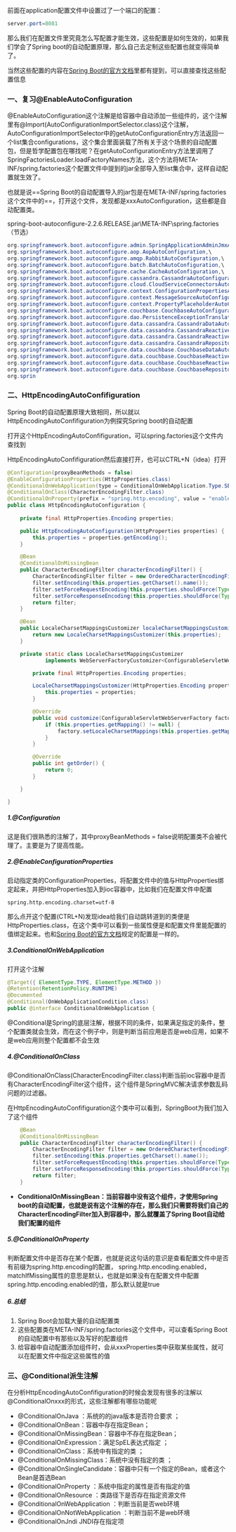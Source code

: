 前面在application配置文件中设置过了一个端口的配置：

```java
server.port=8081
```

那么我们在配置文件里究竟怎么写配置才能生效，这些配置是如何生效的，如果我们学会了Spring boot的自动配置原理，那么自己去定制这些配置也就变得简单了。

当然这些配置的内容在[Spring Boot的官方文档](https://docs.spring.io/spring-boot/docs/2.2.6.RELEASE/reference/html/appendix-application-properties.html)里都有提到，可以直接查找这些配置信息

### 一、复习@EnableAutoConfiguration

@EnableAutoConfiguration这个注解是给容器中自动添加一些组件的，这个注解里有@Import(AutoConfigurationImportSelector.class)这个注解，AutoConfigurationImportSelector中的getAutoConfigurationEntry方法返回一个list集合configurations，这个集合里面装载了所有关于这个场景的自动配置包，但是哲学配置包在哪找呢？在getAutoConfigurationEntry方法里调用了SpringFactoriesLoader.loadFactoryNames方法，这个方法将META-INF/spring.factories这个配置文件中提到的jar全部导入至list集合中，这样自动配置就生效了。

也就是说==Spring Boot的自动配置导入的jar包是在META-INF/spring.factories这个文件中的==，打开这个文件，发现都是xxxAutoConfiguration，这些都是自动配置类。

spring-boot-autoconfigure-2.2.6.RELEASE.jar\META-INF\spring.factories（节选）

```java
org.springframework.boot.autoconfigure.admin.SpringApplicationAdminJmxAutoConfiguration,\
org.springframework.boot.autoconfigure.aop.AopAutoConfiguration,\
org.springframework.boot.autoconfigure.amqp.RabbitAutoConfiguration,\
org.springframework.boot.autoconfigure.batch.BatchAutoConfiguration,\
org.springframework.boot.autoconfigure.cache.CacheAutoConfiguration,\
org.springframework.boot.autoconfigure.cassandra.CassandraAutoConfiguration,\
org.springframework.boot.autoconfigure.cloud.CloudServiceConnectorsAutoConfiguration,\
org.springframework.boot.autoconfigure.context.ConfigurationPropertiesAutoConfiguration,\
org.springframework.boot.autoconfigure.context.MessageSourceAutoConfiguration,\
org.springframework.boot.autoconfigure.context.PropertyPlaceholderAutoConfiguration,\
org.springframework.boot.autoconfigure.couchbase.CouchbaseAutoConfiguration,\
org.springframework.boot.autoconfigure.dao.PersistenceExceptionTranslationAutoConfiguration,\
org.springframework.boot.autoconfigure.data.cassandra.CassandraDataAutoConfiguration,\
org.springframework.boot.autoconfigure.data.cassandra.CassandraReactiveDataAutoConfiguration,\
org.springframework.boot.autoconfigure.data.cassandra.CassandraReactiveRepositoriesAutoConfiguration,\
org.springframework.boot.autoconfigure.data.cassandra.CassandraRepositoriesAutoConfiguration,\
org.springframework.boot.autoconfigure.data.couchbase.CouchbaseDataAutoConfiguration,\
org.springframework.boot.autoconfigure.data.couchbase.CouchbaseReactiveDataAutoConfiguration,\
org.springframework.boot.autoconfigure.data.couchbase.CouchbaseReactiveRepositoriesAutoConfiguration,\
org.springframework.boot.autoconfigure.data.couchbase.CouchbaseRepositoriesAutoConfiguration,\
org.sprin
```

### 二、**HttpEncodingAutoConfifiguration**

Spring Boot的自动配置原理大致相同，所以就以HttpEncodingAutoConfifiguration为例探究Spring boot的自动配置

打开这个HttpEncodingAutoConfifiguration，可以spring.factories这个文件内查找到

HttpEncodingAutoConfifiguration然后直接打开，也可以CTRL+N（idea）打开

```java
@Configuration(proxyBeanMethods = false)
@EnableConfigurationProperties(HttpProperties.class)
@ConditionalOnWebApplication(type = ConditionalOnWebApplication.Type.SERVLET)
@ConditionalOnClass(CharacterEncodingFilter.class)
@ConditionalOnProperty(prefix = "spring.http.encoding", value = "enabled", matchIfMissing = true)
public class HttpEncodingAutoConfiguration {
    
	private final HttpProperties.Encoding properties;

	public HttpEncodingAutoConfiguration(HttpProperties properties) {
		this.properties = properties.getEncoding();
	}

	@Bean
	@ConditionalOnMissingBean
	public CharacterEncodingFilter characterEncodingFilter() {
		CharacterEncodingFilter filter = new OrderedCharacterEncodingFilter();
		filter.setEncoding(this.properties.getCharset().name());
		filter.setForceRequestEncoding(this.properties.shouldForce(Type.REQUEST));
		filter.setForceResponseEncoding(this.properties.shouldForce(Type.RESPONSE));
		return filter;
	}

	@Bean
	public LocaleCharsetMappingsCustomizer localeCharsetMappingsCustomizer() {
		return new LocaleCharsetMappingsCustomizer(this.properties);
	}

	private static class LocaleCharsetMappingsCustomizer
			implements WebServerFactoryCustomizer<ConfigurableServletWebServerFactory>, Ordered {

		private final HttpProperties.Encoding properties;

		LocaleCharsetMappingsCustomizer(HttpProperties.Encoding properties) {
			this.properties = properties;
		}

		@Override
		public void customize(ConfigurableServletWebServerFactory factory) {
			if (this.properties.getMapping() != null) {
				factory.setLocaleCharsetMappings(this.properties.getMapping());
			}
		}

		@Override
		public int getOrder() {
			return 0;
		}

	}

}
```

##### 1.@Configuration

这是我们很熟悉的注解了，其中proxyBeanMethods = false说明配置类不会被代理了。主要是为了提高性能。

##### 2.@EnableConfigurationProperties

启动指定类的ConfigurationProperties，将配置文件中的值与HttpProperties绑定起来，并把HttpProperties加入到ioc容器中，比如我们在配置文件中配置

```properties
spring.http.encoding.charset=utf-8
```

那么点开这个配置(CTRL+N)发现idea给我们自动跳转道到的类便是HttpProperties.class，在这个类中可以看到一些属性便是和配置文件里能配置的值绑定起来。也和[Spring Boot的官方文档](https://docs.spring.io/spring-boot/docs/2.2.6.RELEASE/reference/html/appendix-application-properties.html)规定的配置是一样的。



##### 3.ConditionalOnWebApplication

打开这个注解

```java
@Target({ ElementType.TYPE, ElementType.METHOD })
@Retention(RetentionPolicy.RUNTIME)
@Documented
@Conditional(OnWebApplicationCondition.class)
public @interface ConditionalOnWebApplication {
```

@Conditional是Spring的底层注解，根据不同的条件，如果满足指定的条件，整个配置类就会生效，而在这个例子中，则是判断当前应用是否是web应用，如果不是web应用则整个配置都不会生效



##### 4.@ConditionalOnClass

@ConditionalOnClass(CharacterEncodingFilter.class)判断当前ioc容器中是否有CharacterEncodingFilter这个组件，这个组件是SpringMVC解决请求参数乱码问题的过滤器。

在HttpEncodingAutoConfifiguration这个类中可以看到，SpringBoot为我们加入了这个组件

```java
	@Bean
	@ConditionalOnMissingBean
	public CharacterEncodingFilter characterEncodingFilter() {
		CharacterEncodingFilter filter = new OrderedCharacterEncodingFilter();
		filter.setEncoding(this.properties.getCharset().name());
		filter.setForceRequestEncoding(this.properties.shouldForce(Type.REQUEST));
		filter.setForceResponseEncoding(this.properties.shouldForce(Type.RESPONSE));
		return filter;
	}
```

- **ConditionalOnMissingBean：当前容器中没有这个组件，才使用Spring boot的自动配置，也就是说有这个注解的存在，那么我们只需要将我们自己的CharacterEncodingFilter加入到容器中，那么就覆盖了Spring Boot自动给我们配置的组件**



##### 5.@ConditionalOnProperty

判断配置文件中是否存在某个配置，也就是说这句话的意识是查看配置文件中是否有前缀为spring.http.encoding的配置， spring.http.encoding.enabled，matchIfMissing属性的意思是默认，也就是如果没有在配置文件中配置 spring.http.encoding.enabled的值，那么默认就是true



##### 6.总结

1. Spring Boot会加载大量的自动配置类
2. 这些配置类在META-INF/spring.factories这个文件中，可以查看Spring Boot的自动配置中有那些以及写好的配置组件
3. 给容器中自动配置添加组件时，会从xxxProperties类中获取某些属性，就可以在配置文件中指定这些属性的值

### 三、@Conditional派生注解

在分析HttpEncodingAutoConfifiguration的时候会发现有很多的注解以@ConditionalOnxxx的形式，这些注解都有哪些功能呢

- @ConditionalOnJava ：系统的的java版本是否符合要求 ；
- @ConditionalOnBean：容器中存在指定Bean； 
- @ConditionalOnMissingBean：容器中不存在指定Bean； 
- @ConditionalOnExpression：满足SpEL表达式指定 ；
- @ConditionalOnClass：系统中有指定的类 ；
- @ConditionalOnMissingClass：系统中没有指定的类 ；
- @ConditionalOnSingleCandidate：容器中只有一个指定的Bean，或者这个Bean是首选Bean
- @ConditionalOnProperty ：系统中指定的属性是否有指定的值 
- @ConditionalOnResource ：类路径下是否存在指定资源文件 
- @ConditionalOnWebApplication ：判断当前是否web环境
-  @ConditionalOnNotWebApplication ：判断当前不是web环境 
- @ConditionalOnJndi JNDI存在指定项 

